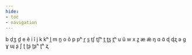 ```yaml
---
hide:
- toc
- navigation
---
```

b
d̠ʒ
d̪
e
ẽ
i
ĩ
j
k
kʰ
l̪
m
n̪
o
õ
p
pʰ
r̪
s̪
t̠ʃ
t̠ʃʰ
t̪
t̪s̪
t̪ʰ
u
ũ
w
x
z̪
æ
æ̃
ŋ
ɑ
ɑ̃
ɖ
ɖʐ
ə
ɡ
ɣ
ɰ
ʂ
ʃ
ʈ
ʈʂ
ʈʂʰ
ʈʰ
ʐ
